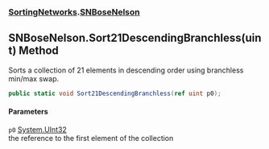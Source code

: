 ### [SortingNetworks](./SortingNetworks.md 'SortingNetworks').[SNBoseNelson](./SortingNetworks-SNBoseNelson.md 'SortingNetworks.SNBoseNelson')
## SNBoseNelson.Sort21DescendingBranchless(uint) Method
Sorts a collection of 21 elements in descending order using branchless min/max swap.  
```csharp
public static void Sort21DescendingBranchless(ref uint p0);
```
#### Parameters
<a name='SortingNetworks-SNBoseNelson-Sort21DescendingBranchless(uint)-p0'></a>
`p0` [System.UInt32](https://docs.microsoft.com/en-us/dotnet/api/System.UInt32 'System.UInt32')  
the reference to the first element of the collection  
  
